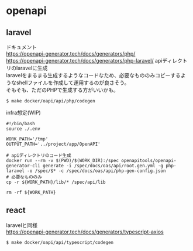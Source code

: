 # openapi
## laravel
ドキュメント  
https://openapi-generator.tech/docs/generators/php/  
https://openapi-generator.tech/docs/generators/php-laravel/
apiディレクトリのlaravelに生成  
laravelをまるまる生成するようなコードなため、必要なもののみコピーするようなshellファイルを作成して運用するのが良さそう。  
そもそも、ただのPHPで生成する方がいいかも。  
```shell
$ make docker/oapi/api/php/codegen
```

infra想定(WIP)
```shell
#!/bin/bash
source ./.env

WORK_PATH='/tmp'
OUTPUT_PATH='../project/app/OpenAPI'

# apiディレクトリのコード生成
docker run --rm -v $(PWD)/$(WORK_DIR):/spec openapitools/openapi-generator-cli generate -i /spec/docs/oas/api/root.gen.yml -g php-laravel -o /spec/$* -c /spec/docs/oas/api/php-gen-config.json
# 必要なもののみ
cp -r ${WORK_PATH}/lib/* /spec/api/lib

rm -rf ${WORK_PATH}
```

## react
laravelと同様  
https://openapi-generator.tech/docs/generators/typescript-axios  
```shell
$ make docker/oapi/api/typescript/codegen
```
